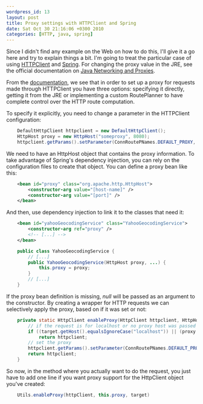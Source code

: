 ```yaml
--- 
wordpress_id: 13
layout: post
title: Proxy settings with HTTPClient and Spring
date: Sat Oct 30 21:16:06 +0300 2010
categories: [HTTP, java, spring]
---
```


Since I didn't find any example on the Web on how to do this, I'll give it a go here and try to explain things a bit. I'm going to treat the particular case of using [HTTPClient](http://hc.apache.org/httpcomponents-client-ga/index.html) and [Spring](http://www.springsource.org/). For changing the proxy value in the JRE, see the official documentation on [Java Networking and Proxies](http://java.sun.com/javase/6/docs/technotes/guides/net/proxies.html).

From the [documentation](http://hc.apache.org/httpcomponents-client-ga/tutorial/html/connmgmt.html#d4e540), we see that in order to set up a proxy for requests made through HTTPClient you have three options: specifying it directly, getting it from the JRE or implementing a custom RoutePlanner to have complete control over the HTTP route computation. 

<!-- more -->

To specify it explicitly, you need to change a parameter in the HTTPClient configuration: 

``` java
    DefaultHttpClient httpclient = new DefaultHttpClient();
    HttpHost proxy = new HttpHost("someproxy", 8080);
    httpclient.getParams().setParameter(ConnRoutePNames.DEFAULT_PROXY, proxy);
```

We need to have an HttpHost object that contains the proxy information. To take advantage of Spring's dependency injection, you can rely on the configuration files to create that object. You can define a proxy bean like this:

``` xml    
    <bean id="proxy" class="org.apache.http.HttpHost">
        <constructor-arg value="[host-name]" />
        <constructor-arg value="[port]" />
    </bean>
``` 

And then, use dependency injection to link it to the classes that need it:

``` xml
    <bean id="yahooGeocodingService" class="YahooGeocodingService">
        <constructor-arg ref="proxy" />
        <!-- [...] -->
    </bean>
```

``` java
    public class YahooGeocodingService {    
        // [...]    
        public YahooGeocodingService(HttpHost proxy, ...) {        
            this.proxy = proxy;    
        }    
        // [...]
    }
```

If the proxy bean definition is missing, _null_ will be passed as an argument to the constructor. By creating a wrapper for HTTP requests we can selectively apply the proxy, based on if it was set or not:

``` java 
    private static HttpClient enableProxy(HttpClient httpclient, HttpHost proxy, URI target) {
        // if the request is for localhost or no proxy host was passed do not set it
        if ((target.getHost().equalsIgnoreCase("localhost")) || (proxy == null))
            return httpclient;
        // set the proxy
        httpclient.getParams().setParameter(ConnRoutePNames.DEFAULT_PROXY, proxy);
        return httpclient;
    }
```

So now, in the method where you actually want to do the request, you just have to add one line if you want proxy support for the HttpClient object you've created: 

``` java
    Utils.enableProxy(httpClient, this.proxy, target)
```

